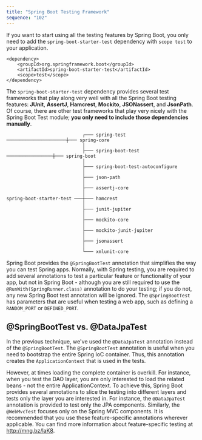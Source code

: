 ```yaml
---
title: "Spring Boot Testing Framework"
sequence: "102"
---
```


If you want to start using all the testing features by Spring Boot,
you only need to add the `spring-boot-starter-test` dependency with `scope test` to your application.

```text
<dependency>
    <groupId>org.springframework.boot</groupId>
    <artifactId>spring-boot-starter-test</artifactId>
    <scope>test</scope>
</dependency>
```

The `spring-boot-starter-test` dependency provides several test frameworks that
play along very well with all the Spring Boot testing features:
**JUnit**, **AssertJ**, **Hamcrest**, **Mockito**, **JSONassert**, and **JsonPath**.
Of course, there are other test frameworks that play very nicely with the Spring Boot Test module;
**you only need to include those dependencies manually**.

```text
                            ┌─── spring-test ──────────────────────┼─── spring-core
                            │
                            ├─── spring-boot-test ─────────────────┼─── spring-boot
                            │
                            ├─── spring-boot-test-autoconfigure
                            │
                            ├─── json-path
                            │
                            ├─── assertj-core
                            │
spring-boot-starter-test ───┼─── hamcrest
                            │
                            ├─── junit-jupiter
                            │
                            ├─── mockito-core
                            │
                            ├─── mockito-junit-jupiter
                            │
                            ├─── jsonassert
                            │
                            └─── xmlunit-core
```

Spring Boot provides the `@SpringBootTest` annotation that simplifies the way you can test Spring apps.
Normally, with Spring testing, you are required to add
several annotations to test a particular feature or functionality of your app,
but not in Spring Boot - although you are still required to use the `@RunWith(SpringRunner.class)` annotation to do your testing;
if you do not, any new Spring Boot test annotation will be ignored.
The `@SpringBootTest` has parameters that are useful when testing a web app,
such as defining a `RANDOM_PORT` or `DEFINED_PORT`.

## @SpringBootTest vs. @DataJpaTest

In the previous technique, we've used the `@DataJpaTest` annotation instead of the `@SpringBootTest`.
The `@SpringBootTest` annotation is useful when you need to bootstrap the entire Spring IoC container.
Thus, this annotation creates the `ApplicationContext` that is used in the tests.

However, at times loading the complete container is overkill.
For instance, when you test the DAO layer,
you are only interested to load the related beans - not the entire ApplicationContext.
To achieve this, Spring Boot provides several annotations to slice the testing into different layers and
tests only the layer you are interested in.
For instance, the `@DataJpaTest` annotation is provided to test only the JPA components.
Similarly, the `@WebMvcTest` focuses only on the Spring MVC components.
It is recommended that you use these feature-specific annotations wherever applicable.
You can find more information about feature-specific testing at http://mng.bz/laK8. 
